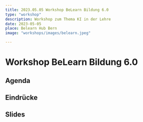 ```yaml
---
title: 2023.05.05 Workshop BeLearn Bildung 6.0
type: "workshop"
description: Workshop zum Thema KI in der Lehre
date: 2023-05-05
place: Belearn Hub Bern
image: "workshops/images/belearn.jpeg"

---
```


#  Workshop BeLearn Bildung 6.0



## Agenda

## Eindrücke

## Slides


